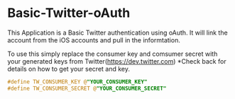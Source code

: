 Basic-Twitter-oAuth
===================

This Application is a Basic Twitter authentication using oAuth. It will link the account from the iOS accounts and pull in the informtation.

To use this simply replace the consumer key and comsumer secret with your generated keys from Twitter(https://dev.twitter.com) *Check back for details on how to get your secret and key.


```objectivec
#define TW_CONSUMER_KEY @"YOUR_CONSUMER_KEY"
#define TW_CONSUMER_SECRET @"YOUR_CONSUMER_SECRET"
```




